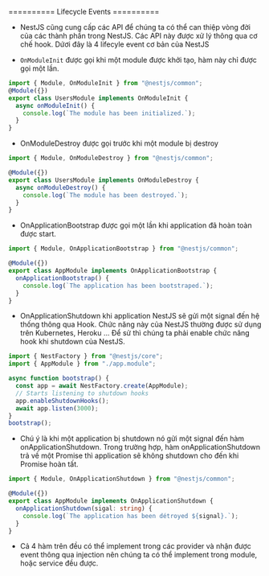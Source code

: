 ========== Lifecycle Events ==========

- NestJS cũng cung cấp các API để chúng ta có thể can thiệp vòng đời của các thành phần trong NestJS. Các API này được xử lý thông qua cơ chế hook. Dứơi đây là 4 lifecyle event cơ bản của NestJS

- `OnModuleInit` được gọi khi một module được khởi tạo, hàm này chỉ được gọi một lần.

```ts
import { Module, OnModuleInit } from "@nestjs/common";
@Module({})
export class UsersModule implements OnModuleInit {
  async onModuleInit() {
    console.log(`The module has been initialized.`);
  }
}
```

- OnModuleDestroy được gọi trước khi một module bị destroy

```ts
import { Module, OnModuleDestroy } from "@nestjs/common";

@Module({})
export class UsersModule implements OnModuleDestroy {
  async onModuleDestroy() {
    console.log(`The module has been destroyed.`);
  }
}
```

- OnApplicationBootstrap được gọi một lần khi application đã hoàn toàn được start.

```ts
import { Module, OnApplicationBootstrap } from "@nestjs/common";

@Module({})
export class AppModule implements OnApplicationBootstrap {
  onApplicationBootstrap() {
    console.log(`The application has been bootstraped.`);
  }
}
```

- OnApplicationShutdown khi application NestJS sẽ gửi một signal đến hệ thống thông qua Hook. Chức năng này của NestJS thường được sử dụng trên Kubernetes, Heroku … Để sử thì chúng ta phải enable chức năng hook khi shutdown của NestJS.

```ts
import { NestFactory } from "@nestjs/core";
import { AppModule } from "./app.module";

async function bootstrap() {
  const app = await NestFactory.create(AppModule);
  // Starts listening to shutdown hooks
  app.enableShutdownHooks();
  await app.listen(3000);
}
bootstrap();
```

- Chú ý là khi một application bị shutdown nó gửi một signal đến hàm onApplicationShutdown. Trong trường hợp, hàm onApplicationShutdown trả về một Promise thì application sẽ không shutdown cho đến khi Promise hoàn tất.

```ts
import { Module, OnApplicationShutdown } from "@nestjs/common";

@Module({})
export class AppModule implements OnApplicationShutdown {
  onApplicationShutdown(sigal: string) {
    console.log(`The application has been détroyed ${signal}.`);
  }
}
```

- Cả 4 hàm trên đều có thể implement trong các provider và nhận được event thông qua injection nên chúng ta có thể implement trong module, hoặc service đều được.
